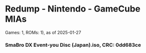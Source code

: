 # Redump - Nintendo - GameCube MIAs
Games: 1, ROMs: 1), as of 2025-01-27
### SmaBro DX Event-you Disc (Japan).iso, CRC: 0dd683ce
